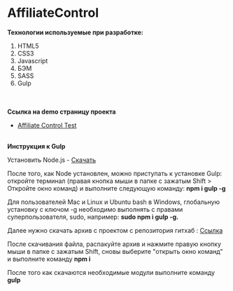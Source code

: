 # AffiliateControl


<b> Технологии используемые при разработке:</b>
    <ol>
        <li>HTML5</li>
        <li>CSS3</li>
        <li>Javascript</li>
        <li>БЭМ</li>
        <li>SASS</li>
        <li>Gulp</li>        
    </ol>
<br>
<b>Ссылка на demo страницу проекта</b>
<ul>
 <li><a href='https://beghemot4.github.io/affiliate_control/'>Affiliate Control Test</a></li> 
 </ul>

<br>
<b>Инструкция к Gulp</b>
  <p>Установить Node.js - <a href='https://nodejs.org/en/'>Скачать</a></p>

После того, как Node установлен, можно приступать к установке Gulp:
откройте терминал (правая кнопка мыши в папке с зажатым Shift > Откройте окно команд) и выполните следующую команду:
  <b>npm i gulp -g</b>

Для пользователей Mac и Linux и Ubuntu bash в Windows, глобальную установку с ключом -g необходимо выполнять с правами суперпользователя, sudo, например: 
<b>sudo npm i gulp -g.</b>
<p>Далее нужно скачать архив с проектом с репозитория гитхаб : <a href='https://github.com/Beghemot4/Developer-test/archive/master.zip'>Ссылка</a></p>

После скачивания файла, распакуйте архив и нажмите правую кнопку мыши в папке с зажатым Shift, сновы выберите "открыть окно команд" и выполните команду <b>npm i</b> 
<p>
После того как скачаются необходимые модули выполните команду <b>gulp</b></p>

